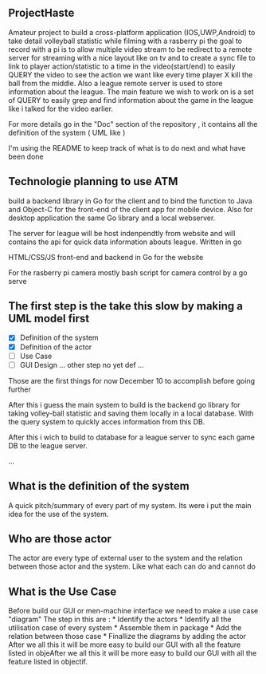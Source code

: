 ## ProjectHaste

Amateur project to build a cross-platform application (IOS,UWP,Android) to take detail
volleyball statistic while filming with a rasberry pi the goal to record with a pi
is to allow multiple video stream to be redirect to a remote server for streaming with
a nice layout like on tv and to create a sync file to link to player action/statistic
to a time in the video(start/end) to easily QUERY the video to see the action we want
like every time player X kill the ball from the middle. Also a league remote server is
used to store information about the league. The main feature we wish to work on is a set
of QUERY to easily grep and find information about the game in the league like i talked
for the video earlier.

For more details go in the "Doc" section of the repository , it contains all the definition
of the system ( UML like )

I'm using the README to keep track of what is to do next and what have been done

Technologie planning to use ATM
---

build a backend library in Go for the client and to bind the function to Java and
Object-C for the front-end of the client app for mobile device.
Also for desktop application the same Go library and a local webserver.

The server for league will be host indenpendtly from website and will contains
the api for quick data information abouts league. Written in go

HTML/CSS/JS front-end and backend in Go for the website

For the rasberry pi camera mostly bash script for camera control by a go serve

The first step is the take this slow by making a UML model first
---

- [x] Definition of the system
- [x] Definition of the actor
- [ ] Use Case
- [ ] GUI Design
... other step no yet def ...

Those are the first things for now December 10 to accomplish before going further

After this i guess the main system to build is the backend go library for taking
volley-ball statistic and saving them locally in a local database. With the query
system to quickly acces information from this DB.

After this i wich to build to database for a league server to sync each game DB
to the league server.

...

What is the definition of the system
---

A quick pitch/summary of every part of my system. Its were i put the main idea
for the use of the system.

Who are those actor
---

The actor are every type of external user to the system and the relation between
those actor and the system. Like what each can do and cannot do

What is the Use Case
---

Before build our GUI or men-machine interface we need to make a use case "diagram"
The step in this are :
	* Identify the actors
	* Identify all the utilisation case of every system
	* Assemble them in package
	* Add the relation between those case
	* Finallize the diagrams by adding the actor
After we all this it will be more easy to build our GUI with all the feature
listed in objeAfter we all this it will be more easy to build our GUI with all the feature
listed in objectif.

